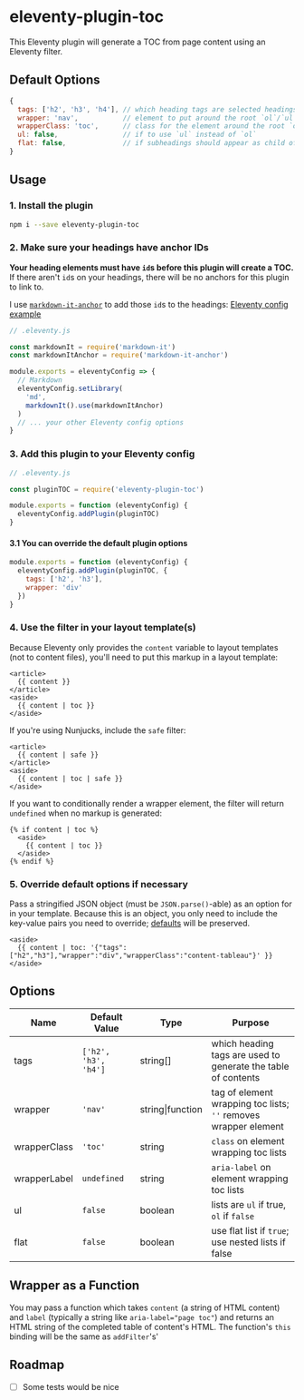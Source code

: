 # eleventy-plugin-toc

This Eleventy plugin will generate a TOC from page content using an Eleventy filter.

## Default Options

```js
{
  tags: ['h2', 'h3', 'h4'], // which heading tags are selected headings must each have an ID attribute
  wrapper: 'nav',           // element to put around the root `ol`/`ul`
  wrapperClass: 'toc',      // class for the element around the root `ol`/`ul`
  ul: false,                // if to use `ul` instead of `ol`
  flat: false,              // if subheadings should appear as child of parent or as a sibling
}
```

## Usage

### 1. Install the plugin

```sh
npm i --save eleventy-plugin-toc
```

### 2. Make sure your headings have anchor IDs

**Your heading elements must have `id`s before this plugin will create a TOC.** If there aren't `id`s on your headings, there will be no anchors for this plugin to link to.

I use [`markdown-it-anchor`](https://www.npmjs.com/package/markdown-it-anchor) to add those `id`s to the headings: [Eleventy config example](https://github.com/jdsteinbach/jdsteinbach.github.io/blob/blog/.eleventy.js)

```js
// .eleventy.js

const markdownIt = require('markdown-it')
const markdownItAnchor = require('markdown-it-anchor')

module.exports = eleventyConfig => {
  // Markdown
  eleventyConfig.setLibrary(
    'md',
    markdownIt().use(markdownItAnchor)
  )
  // ... your other Eleventy config options
}
```

### 3. Add this plugin to your Eleventy config

```js
// .eleventy.js

const pluginTOC = require('eleventy-plugin-toc')

module.exports = function (eleventyConfig) {
  eleventyConfig.addPlugin(pluginTOC)
}
```

#### 3.1 You can override the default plugin options

```js
module.exports = function (eleventyConfig) {
  eleventyConfig.addPlugin(pluginTOC, {
    tags: ['h2', 'h3'],
    wrapper: 'div'
  })
}
```

### 4. Use the filter in your layout template(s)

Because Eleventy only provides the `content` variable to layout templates (not to content files), you'll need to put this markup in a layout template:

```liquid
<article>
  {{ content }}
</article>
<aside>
  {{ content | toc }}
</aside>
```

If you're using Nunjucks, include the `safe` filter:

```njk
<article>
  {{ content | safe }}
</article>
<aside>
  {{ content | toc | safe }}
</aside>
```

If you want to conditionally render a wrapper element, the filter will return `undefined` when no markup is generated:


```liquid
{% if content | toc %}
  <aside>
    {{ content | toc }}
  </aside>
{% endif %}
```

### 5. Override default options if necessary

Pass a stringified JSON object (must be `JSON.parse()`-able) as an option for in your template. Because this is an object, you only need to include the key-value pairs you need to override; [defaults](#default-options) will be preserved.

```liquid
<aside>
  {{ content | toc: '{"tags":["h2","h3"],"wrapper":"div","wrapperClass":"content-tableau"}' }}
</aside>
```

## Options

| Name         | Default Value        | Type             | Purpose                                                         |
| ------------ | -------------------- | ---------------- | --------------------------------------------------------------- |
| tags         | `['h2', 'h3', 'h4']` | string[]         | which heading tags are used to generate the table of contents   |
| wrapper      | `'nav'`              | string\|function | tag of element wrapping toc lists; `''` removes wrapper element |
| wrapperClass | `'toc'`              | string           | `class` on element wrapping toc lists                           |
| wrapperLabel | `undefined`          | string           | `aria-label` on element wrapping toc lists                      |
| ul           | `false`              | boolean          | lists are `ul` if true, `ol` if `false`                         |
| flat         | `false`              | boolean          | use flat list if `true`; use nested lists if false              |

## Wrapper as a Function
You may pass a function which takes `content` (a string of HTML content) and
`label` (typically a string like `aria-label="page toc"`) and returns an HTML
string of the completed table of content's HTML. The function's `this` binding
will be the same as `addFilter`'s'

## Roadmap

- [ ] Some tests would be nice
